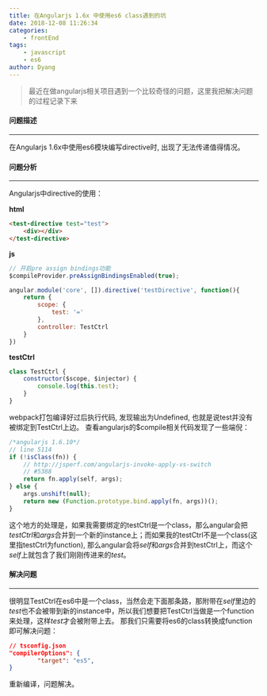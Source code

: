 ```yaml
---
title: 在Angularjs 1.6x 中使用es6 class遇到的坑
date: 2018-12-08 11:26:34
categories:
    - frontEnd
tags:
    - javascript
    - es6
author: Dyang
---
```


>最近在做angularjs相关项目遇到一个比较奇怪的问题，这里我把解决问题的过程记录下来
<!--more-->

#### 问题描述
---
在Angularjs 1.6x中使用es6模块编写directive时, 出现了无法传递值得情况。


#### 问题分析
---
Angularjs中directive的使用：

**html**
```html
<test-directive test="test">
    <div></div>
</test-directive>
```
**js**
```js
// 开启pre assign bindings功能
$compileProvider.preAssignBindingsEnabled(true);

angular.module('core', []).directive('testDirective', function(){
    return {
        scope: {
            test: '='
        },
        controller: TestCtrl
    }
})
```
**testCtrl**
```js
class TestCtrl {
    constructor($scope, $injector) {
        console.log(this.test);
    }
}
```
webpack打包编译好过后执行代码, 发现输出为Undefined, 也就是说test并没有被绑定到TestCtrl上边。
查看angularjs的$compile相关代码发现了一些端倪：
```js
/*angularjs 1.6.10*/
// line 5114
if (!isClass(fn)) {
    // http://jsperf.com/angularjs-invoke-apply-vs-switch
    // #5388
    return fn.apply(self, args);
} else {
    args.unshift(null);
    return new (Function.prototype.bind.apply(fn, args))();
}
```
这个地方的处理是，如果我需要绑定的testCtrl是一个class，那么angular会把*testCtrl*和*args*合并到一个新的instance上；而如果我的testCtrl不是一个class(这里指testCtrl为function), 那么angular会将*self*和*args*合并到testCtrl上，而这个*self*上就包含了我们刚刚传进来的*test*。

#### 解决问题
---
很明显TestCtrl在es6中是一个class，当然会走下面那条路，那附带在*self*里边的*test*也不会被带到新的instance中，所以我们想要把TestCtrl当做是一个function来处理，这样*test*才会被附带上去。
那我们只需要将es6的class转换成function即可解决问题：
```json
// tsconfig.json
"compilerOptions": {
        "target": "es5",
}
```
重新编译，问题解决。